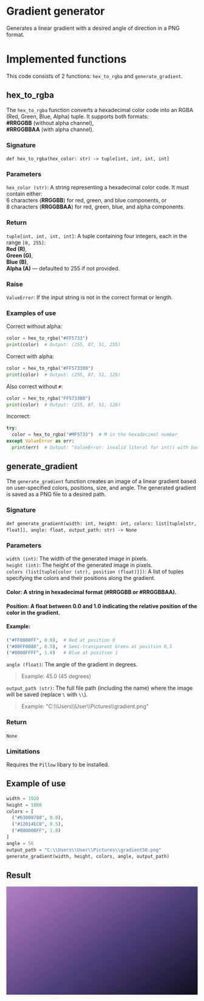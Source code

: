 # Gradient generator
Generates a linear gradient with a desired angle of direction in a PNG format.
# Implemented functions
This code consists of 2 functions: `hex_to_rgba` and `generate_gradient`.
## hex_to_rgba
The `hex_to_rgba` function converts a hexadecimal color code into an RGBA (Red, Green, Blue, Alpha) tuple. It supports both formats:\
**#RRGGBB** (without alpha channel),\
**#RRGGBBAA** (with alpha channel).

### Signature
`def hex_to_rgba(hex_color: str) -> tuple[int, int, int, int]`

### Parameters
`hex_color (str)`: A string representing a hexadecimal color code. It must contain either:\
6 characters (**RRGGBB**) for red, green, and blue components, or\
8 characters (**RRGGBBAA**) for red, green, blue, and alpha components.
### Return 
`tuple[int, int, int, int]`: A tuple containing four integers, each in the range `[0, 255]`:\
**Red (R)**,\
**Green (G)**,\
**Blue (B)**,\
**Alpha (A)** — defaulted to 255 if not provided.
### Raise
`ValueError`: If the input string is not in the correct format or length.
### Examples of use
Correct without alpha:
```python
color = hex_to_rgba("#FF5733")
print(color)  # Output: (255, 87, 51, 255)
```
Correct with alpha:
```python
color = hex_to_rgba("#FF573380")
print(color)  # Output: (255, 87, 51, 128)
```
Also correct without `#`:
```python
color = hex_to_rgba("FF573380")
print(color)  # Output: (255, 87, 51, 128)
```
Incorrect:
```python
try:
  color = hex_to_rgba("#MF5733")  # M in the hexadecimal number
except ValueError as err:
  print(err)  # Output: "ValueError: invalid literal for int() with base 16: 'MF'"
```
## generate_gradient
The `generate_gradient` function creates an image of a linear gradient based on user-specified colors, positions, size, and angle. The generated gradient is saved as a PNG file to a desired path.
### Signature
`def generate_gradient(width: int, height: int, colors: list[tuple[str, float]], angle: float, output_path: str) -> None`
### Parameters
`width (int)`: The width of the generated image in pixels.\
`height (int)`: The height of the generated image in pixels.\
`colors (list[tuple[color (str), position (float)]])`: A list of tuples specifying the colors and their positions along the gradient.
#### Color: A string in hexadecimal format (**#RRGGBB** or **#RRGGBBAA**).
#### Position: A float between 0.0 and 1.0 indicating the relative position of the color in the gradient.
#### Example:
```python
("#FF0000FF", 0.0),  # Red at position 0
("#00FF0080", 0.5),  # Semi-transparent Green at position 0,5
("#0000FFFF", 1.0)   # Blue at position 1
```
`angle (float)`: The angle of the gradient in degrees.
>Example: 45.0 (45 degrees)

`output_path (str)`: The full file path (including the name) where the image will be saved (replace `\` with `\\`).
>Example: "C:\\\Users\\\User\\\Pictures\\\gradient.png"

### Return
`None`
### Limitations
Requires the `Pillow` libary to be installed.

## Example of use
```python
width = 1920
height = 1080
colors = [
  ("#63008780", 0.0),
  ("#12014EC0", 0.5),
  ("#000000FF", 1.0)
]
angle = 56
output_path = "C:\\Users\\User\\Pictures\\gradient56.png"
generate_gradient(width, height, colors, angle, output_path)
```
## Result
![alt text](https://raw.githubusercontent.com/q-eth/Gradient-Generator/5a631ab/gradient56.png)

